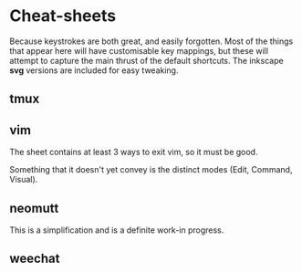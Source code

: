 # Cheat-sheets

Because keystrokes are both great, and easily forgotten. Most of the things that appear here will have customisable key mappings, but these will attempt to capture the main thrust of the default shortcuts. The inkscape **svg** versions are included for easy tweaking.

## tmux

## vim

The sheet contains at least 3 ways to exit vim, so it must be good.

Something that it doesn't yet convey is the distinct modes (Edit, Command, Visual).

## neomutt

This is a simplification and is a definite work-in progress.

## weechat




